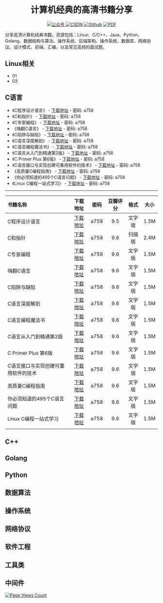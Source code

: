 <h1 align="center">计算机经典的高清书籍分享</h1>
<p align="center"><a href="https://cdn.jsdelivr.net/gh/chopin11/image001/bcxy-000.jpg"><img src="https://img.shields.io/badge/%E5%85%AC%E4%BC%97%E5%8F%B7-%E7%BC%96%E7%A8%8B%E4%BF%AE%E5%85%BB-orange" alt="公众号"> </a><a href="https://blog.csdn.net/chopin11vip"><img src="https://img.shields.io/badge/CSDN-%E7%BC%96%E7%A8%8B%E4%BF%AE%E5%85%BB-green" alt="CSDN"></a> <a href="https://github.com/chopin11"><img src="https://img.shields.io/badge/Github-%E5%8D%81%E4%B8%80%E6%9C%88%E7%9A%84%E8%82%96%E9%82%A6-blue" alt="Github"></a> <a href="https://github.com/chopin11/CS-Books"><img src="https://img.shields.io/badge/PDF-免费高清电子书-red.svg" alt="PDF"></a></p>

分享高清计算机经典书籍，资源包括：Linux、C/C++、Java、Python、Golang、数据结构与算法、操作系统、后端架构、操作系统、数据库、网络协议、设计模式、前端、汇编，以及常见高频的面试题。

## Linux相关

- 01
- 02

## C语言

- 《C程序设计语言》 - [下载地址]() - 密码: a758
- 《C和指针》 - [下载地址]() - 密码: a758
- 《C专家编程》 - [下载地址]() - 密码: a758
- 《嗨翻C语言》 - [下载地址]() - 密码: a758
- 《C陷阱与缺陷》 - [下载地址]() - 密码: a758
- 《C语言深度解剖》 - [下载地址]() - 密码: a758
- 《C语言编程魔法书》 - [下载地址]() - 密码: a758
- 《C语言从入门到精通第2版》 - [下载地址]() - 密码: a758
- 《C Primer Plus 第6版》 - [下载地址]() - 密码: a758
- 《C语言接口与实现创建可重用软件的技术》 - [下载地址]() - 密码: a758
- 《高质量C编程指南》 - [下载地址]() - 密码: a758
- 《你必须知道的495个C语言问题》 - [下载地址]() - 密码: a758
- 《Linux C编程一站式学习》 - [下载地址]() - 密码: a758

-----

| 书籍名称                            |   下载地址   | 密码 | 豆瓣评分 |  格式  | 大小 |
| :---------------------------------- | :----------: | ---- | :------: | :----: | :--: |
| C程序设计语言                       | [下载地址]() | a758 |   9.5    | 文字版 | 1.5M |
| C和指针                             | [下载地址]() | a758 |   9.6    | 扫描版 | 2.4M |
| C专家编程                           | [下载地址]() | a758 |   9.6    | 文字版 | 1.5M |
| 嗨翻C语言                           | [下载地址]() | a758 |   9.6    | 文字版 | 1.5M |
| C陷阱与缺陷                         | [下载地址]() | a758 |   9.6    | 文字版 | 1.5M |
| C语言深度解剖                       | [下载地址]() | a758 |   9.6    | 文字版 | 1.5M |
| C语言编程魔法书                     | [下载地址]() | a758 |   9.6    | 文字版 | 1.5M |
| C语言从入门到精通第2版              | [下载地址]() | a758 |   9.6    | 文字版 | 1.5M |
| C Primer Plus 第6版                 | [下载地址]() | a758 |   9.6    | 文字版 | 1.5M |
| C语言接口与实现创建可重用软件的技术 | [下载地址]() | a758 |   9.6    | 文字版 | 1.5M |
| 高质量C编程指南                     | [下载地址]() | a758 |   9.6    | 文字版 | 1.5M |
| 你必须知道的495个C语言问题          | [下载地址]() | a758 |   9.6    | 文字版 | 1.5M |
| Linux C编程一站式学习               | [下载地址]() | a758 |   9.6    | 文字版 | 1.5M |
|                                     |              |      |          |        |      |






## C++

## Golang

## Python

## 数据算法

## 操作系统

## 网络协议

## 软件工程

## 工具类

## 中间件



[![Page Views Count](https://badges.toozhao.com/badges/01F3Y0CXF626EG3QQ76DHFHPJM/green.svg)](https://badges.toozhao.com/stats/01F3Y0CXF626EG3QQ76DHFHPJM "Get your own page views count badge on badges.toozhao.com")
